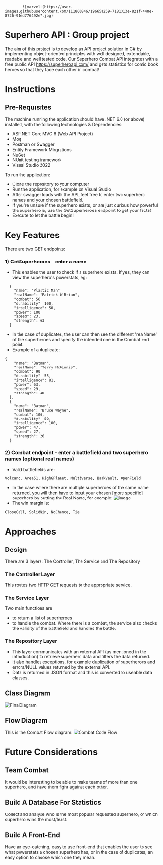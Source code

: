             ![marvel](https://user-images.githubusercontent.com/111800846/196658259-7181313e-821f-440e-8726-91ed776492e7.jpg)



# Superhero API : Group project
The aim of this project is to develop an API project solution in C# by implementing object-oriented principles with well designed, extendable, readable and well tested code. Our Superhero Combat API integrates with a free public API https://superheroapi.com/ and gets statistics for comic book heroes so that they face each other in combat!

# Instructions
## Pre-Requisites
The machine running the application should have .NET 6.0 (or above) installed, with the following technologies & Dependencies:
- ASP.NET Core MVC 6 (Web API Project)
- Moq
- Postman or Swagger
- Entity Framework Mirgrations
- NuGet
- NUnit testing framework
- Visual Studio 2022

To run the application:

- Clone the repository to your computer
- Run the application, for example on Visual Studio
- After swagger loads with the API, feel free to enter two superhero names and your chosen battlefield.
- If you're unsure if the superhero exists, or are just curious how powerful the superhero is, use the GetSuperheroes endpoint to get your facts!
- Execute to let the battle begin!

# Key Features
There are two GET endpoints:
### 1) GetSuperheroes - enter a name
- This enables the user to check if a superhero exists. If yes, they can view the superhero's powerstats, eg:

```
  {
    "name": "Plastic Man",
    "realName": "Patrick O'Brian",
    "combat": 56,
    "durability": 100,
    "intelligence": 50,
    "power": 100,
    "speed": 23,
    "strength": 63
  }
 ```
- In the case of duplicates, the user can then see the different 'realName' of the superheroes and specify the intended one in the Combat end point.
- Example of a duplicate:
```
{
    "name": "Batman",
    "realName": "Terry McGinnis",
    "combat": 90,
    "durability": 55,
    "intelligence": 81,
    "power": 63,
    "speed": 29,
    "strength": 40
  },
  {
    "name": "Batman",
    "realName": "Bruce Wayne",
    "combat": 100,
    "durability": 50,
    "intelligence": 100,
    "power": 47,
    "speed": 27,
    "strength": 26
  }
```

### 2) Combat endpoint - enter a battlefield and two superhero names (optional real names)
- Valid battlefields are:
```
Volcano, Area51, HighGPlanet, Multiverse, BankVault, OpenField
```

- In the case where there are multiple superheroes of the same name returned, you will then have to input your chosen [more specific] superhero by putting the Real Name, for example:
![image](https://user-images.githubusercontent.com/111430146/198313003-db69c91e-d5ab-4fc3-8890-3190d837309e.png)
- The win margin is:
```
CloseCall, SolidWin, NoChance, Tie
```

# Approaches
## Design
There are 3 layers: The Controller, The Service and The Repository

### The Controller Layer 
This routes two HTTP GET requests to the appropriate service. 


### The Service Layer 
Two main functions are
- to return a list of superheroes 
- to handle the combat. Where there is a combat, the service also checks the validity of the battlefield and handles the battle. 
 
### The Repository Layer
- This layer communicates with an external API (as mentioned in the introduction) to retrieve superhero data and filters the data returned. 
- It also handles exceptions, for example duplication of superheroes and errors/NULL values returned by the external API. 
- Data is returned in JSON format and this is converted to useable data classes.

## Class Diagram
![FinalDiagram](https://user-images.githubusercontent.com/111430146/199121251-b99e7874-cba7-4b9e-9b98-d31e289cb539.JPG)


## Flow Diagram
This is the Combat Flow diagram:
![Combat Code Flow](https://user-images.githubusercontent.com/111430146/199102930-69156113-3cab-4e6c-8437-cada5b7523e4.jpg)


# Future Considerations
## Team Combat
It would be interesting to be able to make teams of more than one superhero, and have them fight against each other.
## Build A Database For Statistics
Collect and analyse who is the most popular requested superhero, or which superhero wins the most/least.
## Build A Front-End
Have an eye-catching, easy to use front-end that enables the user to see what powerstats a chosen superhero has, or in the case of duplicates, an easy option to choose which one they mean.

